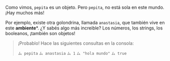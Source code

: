 Como vimos, `pepita` es un objeto. Pero `pepita`, no está sola en este mundo. ¡Hay muchos más!

Por ejemplo, existe otra golondrina, llamada `anastasia`, que también vive en este **ambiente***. ¿Y sabés algo más increible? Los números, los strings, los booleanos, ¡también son objetos!

> ¡Probablo! Hace las siguientes consultas en la consola: 
> 
> `ム pepita`
> `ム anastasia`
> `ム 1`
> `ム "hola mundo"`
> `ム true`
